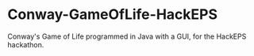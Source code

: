 # Conway-GameOfLife-HackEPS
Conway's Game of Life programmed in Java with a GUI, for the HackEPS hackathon.
